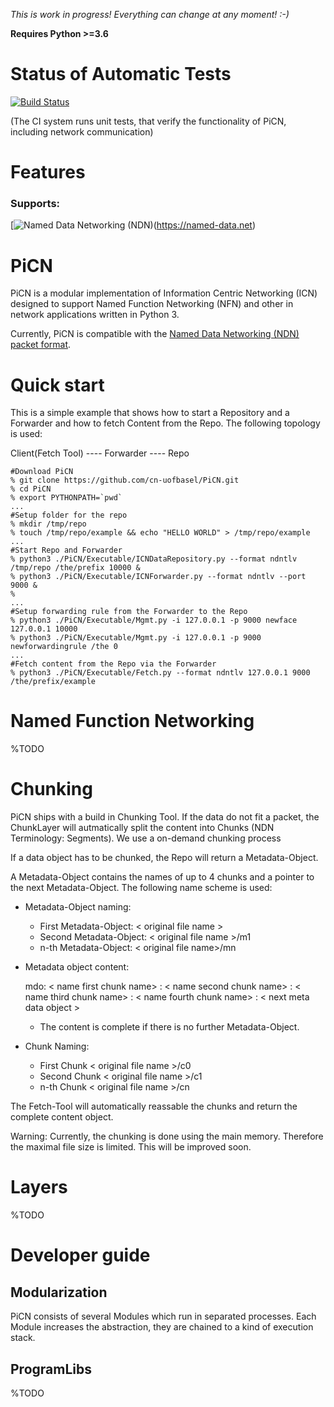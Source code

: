 *This is work in progress! Everything can change at any moment! :-)*

**Requires Python  >=3.6** 

# Status of Automatic Tests
[![Build Status](https://semaphoreci.com/api/v1/cn-unibas/picn/branches/master/badge.svg)](https://semaphoreci.com/cn-unibas/picn)

(The CI system runs unit tests, that verify the functionality of PiCN, including network communication)

# Features
### Supports:
[![Named Data Networking (NDN)](https://named-data.net/wp-content/uploads/cropped-20130722_Logo2.png)(https://named-data.net)

# PiCN 
PiCN is a modular implementation of Information Centric Networking (ICN) designed to support Named Function Networking (NFN)
and other in network applications written in Python 3.

Currently, PiCN is compatible with the [Named Data Networking (NDN) packet format](https://named-data.net).


# Quick start
This is a simple example that shows how to start a Repository and a Forwarder and how to fetch Content from the Repo.
The following topology is used:

Client(Fetch Tool) ---- Forwarder ---- Repo
             
```
#Download PiCN
% git clone https://github.com/cn-uofbasel/PiCN.git
% cd PiCN
% export PYTHONPATH=`pwd`
...
#Setup folder for the repo
% mkdir /tmp/repo
% touch /tmp/repo/example && echo "HELLO WORLD" > /tmp/repo/example
...
#Start Repo and Forwarder
% python3 ./PiCN/Executable/ICNDataRepository.py --format ndntlv /tmp/repo /the/prefix 10000 &
% python3 ./PiCN/Executable/ICNForwarder.py --format ndntlv --port 9000 & 
% 
...
#Setup forwarding rule from the Forwarder to the Repo
% python3 ./PiCN/Executable/Mgmt.py -i 127.0.0.1 -p 9000 newface 127.0.0.1 10000
% python3 ./PiCN/Executable/Mgmt.py -i 127.0.0.1 -p 9000 newforwardingrule /the 0
...
#Fetch content from the Repo via the Forwarder 
% python3 ./PiCN/Executable/Fetch.py --format ndntlv 127.0.0.1 9000 /the/prefix/example 
```

# Named Function Networking
%TODO

# Chunking
PiCN ships with a build in Chunking Tool. If the data do not fit a packet, the ChunkLayer will autmatically split the
content into Chunks (NDN Terminology: Segments). 
We use a on-demand chunking process

If a data object has to be chunked, the Repo will return a Metadata-Object.
 
A Metadata-Object contains the names of up to 4 chunks and a pointer to the next Metadata-Object.
The following name scheme is used:

* Metadata-Object naming:
  * First Metadata-Object: < original file name > 
  * Second Metadata-Object: < original file name  >/m1
  * n-th Metadata-Object: < original file name>/mn
  
* Metadata object content: 

  mdo: < name first chunk name> : < name second chunk name> : < name third chunk name> : < name fourth chunk name>  : < next meta data object >
  
  * The content is complete if there is no further Metadata-Object.
  
* Chunk Naming: 
  * First Chunk < original file name >/c0
  * Second Chunk < original file name >/c1
  * n-th Chunk < original file name >/cn

The Fetch-Tool will automatically reassable the chunks and return the complete content object. 


Warning: Currently, the chunking is done using the main memory. Therefore the maximal file size is limited.
This will be improved soon.

# Layers
%TODO

# Developer guide

## Modularization
PiCN consists of several Modules which run in separated processes. 
Each Module increases the abstraction, they are chained to a kind 
of execution stack.

## ProgramLibs
%TODO




